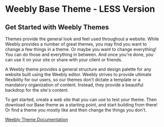 # Weebly Base Theme - LESS Version

## Get Started with Weebly Themes

Themes provide the general look and feel used throughout a website. While Weebly provides a number of great themes, you may find you want to change a few things in a theme. Or maybe you want to change everything! You can do those and everything in between. And once you're done, you can use it on your site or share with your client or friends.

A Weebly theme provides a general structure and design palette for any website built using the Weebly editor. Weebly strives to provide ultimate flexibility for our users, so our themes don't dictate a template or a mandatory organization of content. Instead, they provide a beautiful backdrop for the site's content.

To get started, create a web site that you can use to test your theme. Then download our Base theme as a starting point, and start building from there! Or find a theme you mostly like and then change the things you don't.

[Weebly Theme Documentation](https://dev.weebly.com/get-started-with-themes.html)
